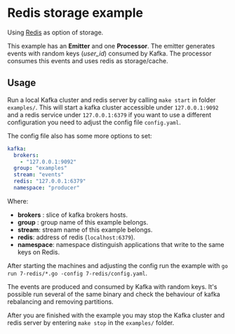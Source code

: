 # Redis storage example

Using [Redis](https://redis.io/) as option of storage.

This example has an **Emitter** and one **Processor**. The emitter generates
events with random keys (_user_id_) consumed by Kafka. The processor consumes
this events and uses redis as storage/cache.


## Usage

Run a local Kafka cluster and redis server by calling `make start` in folder `examples/`.
This will start a kafka cluster accessible under `127.0.0.1:9092` and a redis service under
`127.0.0.1:6379` if you want to use a different configuration you need to adjust the config 
file `config.yaml`.

The config file also has some more options to set:

```yaml
kafka:
  brokers:
    - "127.0.0.1:9092"
  group: "examples"
  stream: "events"
  redis: "127.0.0.1:6379"
  namespace: "producer"
```

Where:
  * **brokers** : slice of kafka brokers hosts.
  * **group** : group name of this example belongs.
  * **stream**: stream name of this example belongs.
  * **redis**: address of redis (`localhost:6379`).
  * **namespace**: namespace distinguish applications that write to the same keys on Redis.

After starting the machines and adjusting the config run the example with
`go run 7-redis/*.go -config 7-redis/config.yaml`.

The events are produced and consumed by Kafka with random keys. It's possible
run several of the same binary and check the behaviour of kafka
rebalancing and removing partitions.

After you are finished with the example you may stop the Kafka cluster and redis server by
entering `make stop` in the `examples/` folder.
